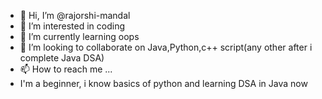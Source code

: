 - 👋 Hi, I’m @rajorshi-mandal
- 👀 I’m interested in coding
- 🌱 I’m currently learning oops
- 💞️ I’m looking to collaborate on Java,Python,c++ script(any other after i complete Java DSA)
- 📫 How to reach me ...
- I'm a beginner, i know basics of python and learning DSA in Java now
<!---
rajorshi-mandal/rajorshi-mandal is a ✨ special ✨ repository because its `README.md` (this file) appears on your GitHub profile.
You can click the Preview link to take a look at your changes.
--->

